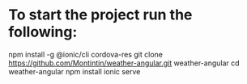 #  To start the project run the following:

npm install -g @ionic/cli cordova-res
git clone https://github.com/Montintin/weather-angular.git weather-angular
cd weather-angular
npm install
ionic serve
